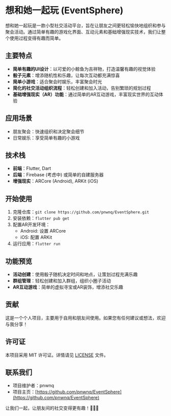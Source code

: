 # 想和她一起玩 (EventSphere)

想和她一起玩是一款小型社交活动平台，旨在让朋友之间更轻松愉快地组织和参与聚会活动。通过简单有趣的游戏化界面、互动元素和基础增强现实技术，我们让整个使用过程变得有趣而简单。

## 主要特点

- **简单有趣的UI设计**：以可爱的小鲸鱼为吉祥物，打造温馨有趣的视觉体验
- **骰子元素**：增添随机性和乐趣，让每次互动都充满惊喜
- **简单小游戏**：适合聚会时娱乐，丰富聚会时光
- **简化的社交活动组织流程**：轻松创建和加入活动，告别繁琐的规划过程
- **基础增强现实（AR）功能**：通过简单的AR互动游戏，丰富现实世界的互动体验

## 应用场景

- 朋友聚会：快速组织和决定聚会细节
- 日常娱乐：享受简单有趣的小游戏

## 技术栈

- **前端**：Flutter, Dart
- **后端**：Firebase (考虑中) 或简单的自建服务器
- **增强现实**：ARCore (Android), ARKit (iOS)

## 开始使用

1. 克隆仓库：`git clone https://github.com/pnwnq/EventSphere.git`
2. 安装依赖：`flutter pub get`
3. 配置AR开发环境：
   - Android: 设置 ARCore
   - iOS: 配置 ARKit
4. 运行应用：`flutter run`

## 功能预览

- **活动创建**：使用骰子随机决定时间和地点，让策划过程充满乐趣
- **群组管理**：轻松创建和加入群组，组织小圈子活动
- **AR互动游戏**：简单的虚拟寻宝或AR装饰，增添社交乐趣

## 贡献

这是一个个人项目，主要用于自用和朋友间使用。如果您有任何建议或想法，欢迎与我分享！

## 许可证

本项目采用 MIT 许可证。详情请见 [LICENSE](./LICENSE) 文件。

## 联系我们

- 项目维护者：pnwnq
- 项目主页：[https://github.com/pnwnq/EventSphere](https://github.com/pnwnq/EventSphere)

让我们一起，让朋友间的社交变得更有趣！🐳🎲🎉
